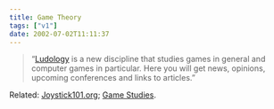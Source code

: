 ```yaml
---
title: Game Theory
tags: ["v1"]
date: 2002-07-02T11:11:37
---
```


> &#8220;[Ludology][1] is a new discipline that studies games in general and computer games in particular. Here you will get news, opinions, upcoming conferences and links to articles.&#8221;

Related: [Joystick101.org][2]; [Game Studies][3].

[1]: http://www.ludology.org/ "Ludology"
[2]: http://www.joystick101.org/ "Joystick101.org"
[3]: http://www.gamestudies.org/ "Game Studies"
